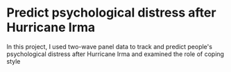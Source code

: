 # Predict psychological distress after Hurricane Irma
In this project, I used two-wave panel data to track and predict people's psychological distress after Hurricane Irma and examined the role of coping style
